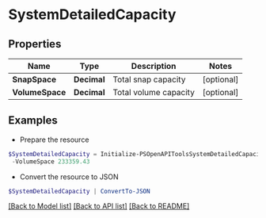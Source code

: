 # SystemDetailedCapacity
## Properties

Name | Type | Description | Notes
------------ | ------------- | ------------- | -------------
**SnapSpace** | **Decimal** | Total snap capacity | [optional] 
**VolumeSpace** | **Decimal** | Total volume capacity | [optional] 

## Examples

- Prepare the resource
```powershell
$SystemDetailedCapacity = Initialize-PSOpenAPIToolsSystemDetailedCapacity  -SnapSpace 228565.15 `
 -VolumeSpace 233359.43
```

- Convert the resource to JSON
```powershell
$SystemDetailedCapacity | ConvertTo-JSON
```

[[Back to Model list]](../README.md#documentation-for-models) [[Back to API list]](../README.md#documentation-for-api-endpoints) [[Back to README]](../README.md)

